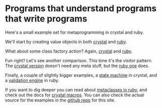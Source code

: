 Programs that understand programs that write programs
=====================================================

Here's a small example set for metaprogramming in crystal and ruby.

We'll start by creating value objects in both
[crystal](code/crystal/value_object.html) and [ruby](code/ruby/value_object.html).

What about some class factory action? Again,
[crystal](code/crystal/db_adapters.html) and [ruby](code/ruby/db_adapters.html).

Fun right? Let's see another comparison. This time it's the visitor pattern.
The [crystal version](code/crystal/visitor.html) doesn't need any meta stuff, but the
[ruby one](code/ruby/visitor.html) does.

Finally, a couple of slightly bigger examples, a [state
machine](code/crystal/state_machine.html) in crystal, and a [validation
engine](code/ruby/validation.html) in ruby.

If you want to dig deeper you can read about [metaclasses in
ruby](https://viewsourcecode.org/why/hacking/seeingMetaclassesClearly.html),
and check out the docs for [crystal
macros](https://crystal-lang.org/docs/syntax_and_semantics/macros.html). You
can also check the actual source for the examples in the [github
repo](https://github.com/dgsuarez/programs_that_understand) for this site.

